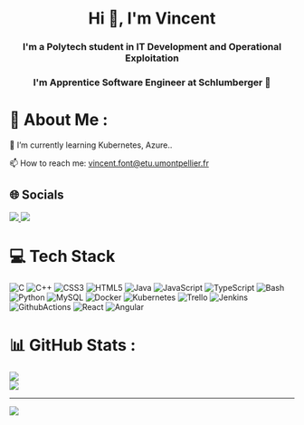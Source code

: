 <h1 align="center">Hi 👋, I'm Vincent</h1>
<h3 align="center">
I'm a Polytech student in IT Development and Operational Exploitation
</h3>
<h3 align="center">
I'm Apprentice Software Engineer at Schlumberger 💖
</h3>

# 💫 About Me :

🌱 I’m currently learning Kubernetes, Azure..

📫 How to reach me: vincent.font@etu.umontpellier.fr

## 🌐 Socials

<a href="https://www.linkedin.com/in/vincent-font-4624661a4/">
    <img src="https://img.shields.io/badge/LinkedIn-0077B5?style=for-the-badge&logo=linkedin&logoColor=white">
</a>
<a href="#">
    <img src="https://img.shields.io/badge/Discord-7289DA?style=for-the-badge&logo=discord&logoColor=white">
</a>

# 💻 Tech Stack

![C](https://img.shields.io/badge/c-%2300599C.svg?style=for-the-badge&logo=c&logoColor=white) ![C++](https://img.shields.io/badge/C++-3670A0?logo=c%2B%2B&logoColor=white&style=for-the-badge) ![CSS3](https://img.shields.io/badge/css3-%231572B6.svg?style=for-the-badge&logo=css3&logoColor=white) ![HTML5](https://img.shields.io/badge/html5-%23E34F26.svg?style=for-the-badge&logo=html5&logoColor=white) ![Java](https://img.shields.io/badge/java-f89820?style=for-the-badge&logo=java&logoColor=white) ![JavaScript](https://img.shields.io/badge/JavaScript-323330?logo=JavaScript&logoColor=white&style=for-the-badge) ![TypeScript](https://img.shields.io/badge/TypeScript-007acc?logo=TypeScript&logoColor=white&style=for-the-badge) ![Bash](https://img.shields.io/badge/Bash-171717?logo=GNU-Bash&logoColor=white&style=for-the-badge) ![Python](https://img.shields.io/badge/python-3670A0?style=for-the-badge&logo=python&logoColor=ffdd54) ![MySQL](https://img.shields.io/badge/mysql-%2300f.svg?style=for-the-badge&logo=mysql&logoColor=white) ![Docker](https://img.shields.io/badge/docker-%230db7ed.svg?style=for-the-badge&logo=docker&logoColor=white) ![Kubernetes](https://img.shields.io/badge/Kubernetes-3970e4?logo=kubernetes&logoColor=white&style=for-the-badge) ![Trello](https://img.shields.io/badge/Trello-%23026AA7.svg?style=for-the-badge&logo=Trello&logoColor=white) ![Jenkins](https://img.shields.io/badge/Jenkins-blue?logo=jenkins&logoColor=white&style=for-the-badge) ![GithubActions](https://img.shields.io/badge/Github_Actions-007acc?logo=GitHub-Actions&logoColor=white&style=for-the-badge) ![React](https://img.shields.io/badge/React-darkcyan?logo=react&logoColor=white&style=for-the-badge) ![Angular](https://img.shields.io/badge/Angular-c3002f?logo=Angular&logoColor=white&style=for-the-badge) 

# 📊 GitHub Stats :

![](https://github-readme-stats.vercel.app/api?username=Hunh0w&theme=dark&hide_border=true&include_all_commits=false&count_private=true)<br/>
![](https://github-readme-stats.vercel.app/api/top-langs/?username=Hunh0w&theme=dark&hide_border=true&include_all_commits=false&count_private=true&layout=compact)

---
[![](https://visitcount.itsvg.in/api?id=Hunh0w&icon=5&color=0)](https://visitcount.itsvg.in)
